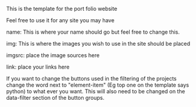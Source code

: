 This is the template for the port folio website

Feel free to use it for any site you may have 

name: This is where your name should go but feel free to change this. 

img: This is where the images you wish to use in the site should be placed

imgsrc: place the image sources here

link: place your links here


If you want to change the buttons used in the filtering of the projects change the word next to "element-item" (Eg top one on the template says python) to what ever you want.
This will also need to be changed on the data-filter section of the button groups.
